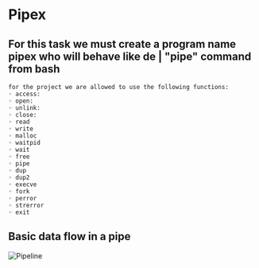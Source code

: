 # Pipex

## For this task we must create a program name pipex who will behave like de | "pipe" command from bash

    for the project we are allowed to use the following functions:
    ◦ access:
    ◦ open:
    ◦ unlink:
    ◦ close:
    ◦ read
    ◦ write
    ◦ malloc
    ◦ waitpid
    ◦ wait
    ◦ free
    ◦ pipe
    ◦ dup
    ◦ dup2
    ◦ execve
    ◦ fork
    ◦ perror
    ◦ strerror
    ◦ exit

## Basic data flow in a pipe

![Pipeline](https://user-images.githubusercontent.com/78316076/153064847-6d3c0255-8c22-483a-bd4c-ef1facab7f80.svg)
